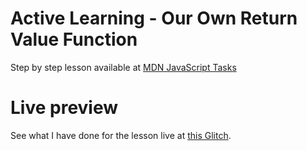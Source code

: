 # Active Learning - Our Own Return Value Function

Step by step lesson available at [MDN JavaScript Tasks](https://developer.mozilla.org/en-US/docs/Learn/JavaScript/Building_blocks/Return_values#active_learning_our_own_return_value_function)

# Live preview

See what I have done for the lesson live at [this Glitch]().
